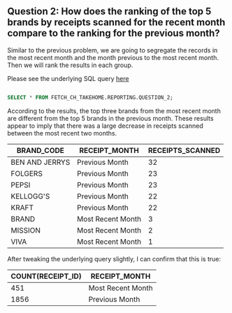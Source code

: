## Question 2: How does the ranking of the top 5 brands by receipts scanned for the recent month compare to the ranking for the previous month?

Similar to the previous problem, we are going to segregate the records in the most recent month and the month previous to
the most recent month. Then we will rank the results in each group. 

Please see the underlying SQL query [here](https://github.com/connorpheraty/fetch_rewards_takehome_ch/blob/main/snowflake_models/question_2.sql)


```sql

SELECT * FROM FETCH_CH_TAKEHOME.REPORTING.QUESTION_2;
```

According to the results, the top three brands from the most recent month are different from the top 5 brands in the 
previous month. These results appear to imply that there was a large decrease in receipts scanned between the most 
recent two months. 

| BRAND_CODE     | RECEIPT_MONTH      | RECEIPTS_SCANNED |
|----------------|--------------------|------------------|
| BEN AND JERRYS | Previous Month     | 32               |
| FOLGERS        | Previous Month     | 23               |
| PEPSI          | Previous Month     | 23               |
| KELLOGG'S      | Previous Month     | 22               |
| KRAFT          | Previous Month     | 22               |
| BRAND          | Most Recent Month  | 3                |
| MISSION        | Most Recent Month  | 2                |
| VIVA           | Most Recent Month  | 1                |


After tweaking the underlying query slightly, I can confirm that this is true:

| COUNT(RECEIPT_ID) | RECEIPT_MONTH     |
|-------------------|-------------------|
| 451               | Most Recent Month |
| 1856              | Previous Month    |

